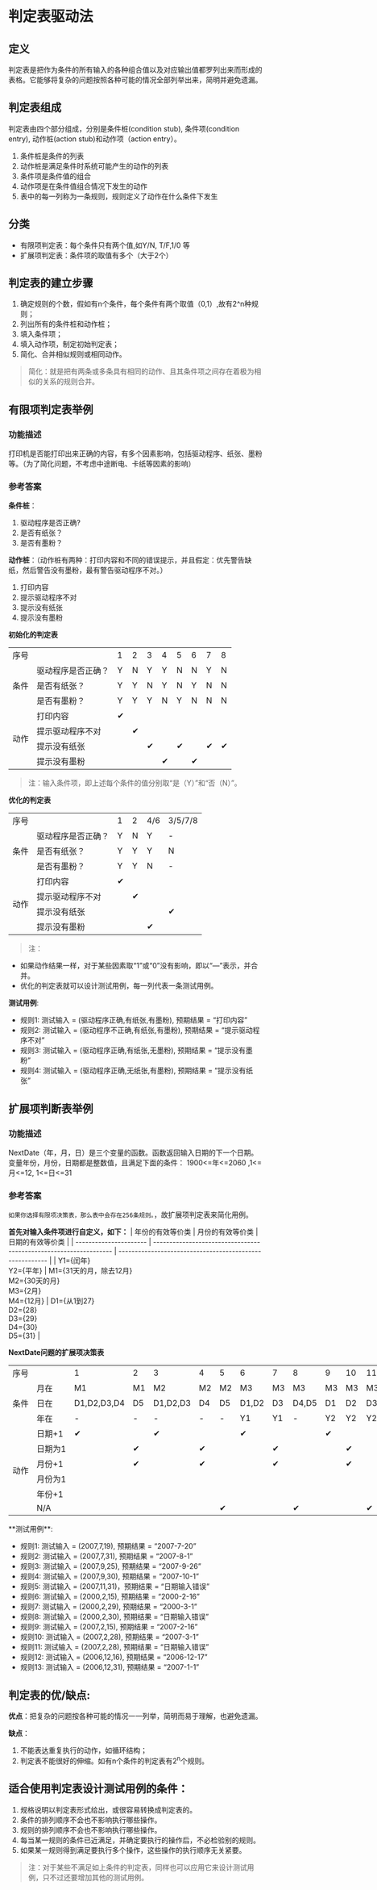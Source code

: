 # 判定表驱动法
## 定义
判定表是把作为条件的所有输入的各种组合值以及对应输出值都罗列出来而形成的表格。它能够将复杂的问题按照各种可能的情况全部列举出来，简明并避免遗漏。
## 判定表组成
判定表由四个部分组成，分别是条件桩(condition stub), 条件项(condition entry), 动作桩(action stub)和动作项（action entry）。
1. 条件桩是条件的列表
2. 动作桩是满足条件时系统可能产生的动作的列表
3. 条件项是条件值的组合 
4. 动作项是在条件值组合情况下发生的动作
5. 表中的每一列称为一条规则，规则定义了动作在什么条件下发生

## 分类
* 有限项判定表：每个条件只有两个值,如Y/N, T/F,1/0 等
* 扩展项判定表：条件项的取值有多个（大于2个）

## 判定表的建立步骤
1. 确定规则的个数，假如有n个条件，每个条件有两个取值（0,1）,故有2^n种规则；
2. 列出所有的条件桩和动作桩；
3. 填入条件项；
4. 填入动作项，制定初始判定表；
5. 简化、合并相似规则或相同动作。
  > 简化：就是把有两条或多条具有相同的动作、且其条件项之间存在着极为相似的关系的规则合并。

## 有限项判定表举例
### 功能描述

打印机是否能打印出来正确的内容，有多个因素影响，包括驱动程序、纸张、墨粉等。（为了简化问题，不考虑中途断电、卡纸等因素的影响）

### 参考答案
**条件桩**：

1. 驱动程序是否正确?
2. 是否有纸张？
3. 是否有墨粉？

**动作桩**：（动作桩有两种：打印内容和不同的错误提示，并且假定：优先警告缺纸，然后警告没有墨粉，最有警告驱动程序不对。）

1. 打印内容
2. 提示驱动程序不对
3. 提示没有纸张
4. 提示没有墨粉

**初始化的判定表**
<table style="width:516pt">
    <tbody>
        <tr>
            <td colspan="2">序号</td>
            <td>1</td>
            <td>2</td>
            <td>3</td>
            <td>4</td>
            <td>5</td>
            <td>6</td>
            <td>7</td>
            <td>8</td>
        </tr>
        <tr>
            <td rowspan="3">条件</td>
            <td>驱动程序是否正确？</td>
            <td>Y</td>
            <td>N</td>
            <td>Y</td>
            <td>Y</td>
            <td>N</td>
            <td>N</td>
            <td>Y</td>
            <td>N</td>
        </tr>
        <tr>
            <td>是否有纸张？</td>
            <td>Y</td>
            <td>Y</td>
            <td>N</td>
            <td>Y</td>
            <td>N</td>
            <td>Y</td>
            <td>N</td>
            <td>N</td>
        </tr>
        <tr>
            <td>是否有墨粉？</td>
            <td>Y</td>
            <td>Y</td>
            <td>Y</td>
            <td>N</td>
            <td>Y</td>
            <td>N</td>
            <td>N</td>
            <td>N</td>
        </tr>
        <tr>
            <td rowspan="4">动作</td>
            <td>打印内容</td>
            <td>✔</td>
            <td></td>
            <td></td>
            <td></td>
            <td></td>
            <td></td>
            <td></td>
            <td></td>
        </tr>
        <tr>
            <td>提示驱动程序不对</td>
            <td></td>
            <td>✔</td>
            <td></td>
            <td></td>
            <td></td>
            <td></td>
            <td></td>
            <td></td>
        </tr>
        <tr>
            <td>提示没有纸张</td>
            <td></td>
            <td></td>
            <td>✔</td>
            <td></td>
            <td>✔</td>
            <td></td>
            <td>✔</td>
            <td>✔</td>
        </tr>
        <tr>
            <td>提示没有墨粉</td>
            <td></td>
            <td></td>
            <td></td>
            <td>✔</td>
            <td></td>
            <td>✔</td>
            <td></td>
            <td></td>
        </tr>
    </tbody>
</table>

> 注：输入条件项，即上述每个条件的值分别取“是（Y）”和“否（N）”。

**优化的判定表**

<table style="width:312pt">
    <tbody>
        <tr>
            <td colspan="2">序号</td>
            <td>1</td>
            <td>2</td>
            <td>4/6</td>
            <td>3/5/7/8</td>
        </tr>
        <tr>
            <td rowspan="3">条件</td>
            <td>驱动程序是否正确？</td>
            <td>Y</td>
            <td>N</td>
            <td>Y</td>
            <td>-</td>
        </tr>
        <tr>
            <td>是否有纸张？</td>
            <td>Y</td>
            <td>Y</td>
            <td>Y</td>
            <td>N</td>
        </tr>
        <tr>
            <td>是否有墨粉？</td>
            <td>Y</td>
            <td>Y</td>
            <td>N</td>
            <td>-</td>
        </tr>
        <tr>
            <td rowspan="4">动作</td>
            <td>打印内容</td>
            <td>✔</td>
            <td></td>
            <td></td>
            <td></td>
        </tr>
        <tr>
            <td>提示驱动程序不对</td>
            <td></td>
            <td>✔</td>
            <td></td>
            <td></td>
        </tr>
        <tr>
            <td>提示没有纸张</td>
            <td></td>
            <td></td>
            <td></td>
            <td>✔</td>
        </tr>
        <tr>
            <td>提示没有墨粉</td>
            <td></td>
            <td></td>
            <td>✔</td>
            <td></td>
        </tr>
    </tbody>
</table>

> 注：  
* 如果动作结果一样，对于某些因素取“1”或“0”没有影响，即以“—”表示，并合并。
* 优化的判定表就可以设计测试用例，每一列代表一条测试用例。

**测试用例**:
- 规则1: 测试输入 = (驱动程序正确,有纸张,有墨粉), 预期结果 = “打印内容”
- 规则2: 测试输入 = (驱动程序不正确,有纸张,有墨粉), 预期结果 = “提示驱动程序不对”
- 规则3: 测试输入 = (驱动程序正确,有纸张,无墨粉), 预期结果 = “提示没有墨粉”
- 规则4: 测试输入 = (驱动程序正确,无纸张,有墨粉), 预期结果 = “提示没有纸张”

## 扩展项判断表举例
### 功能描述
NextDate（年，月，日）是三个变量的函数。函数返回输入日期的下一个日期。变量年份，月份，日期都是整数值，且满足下面的条件： 1900<=年<=2060 ,1<=月<=12, 1<=日<=31
### 参考答案
`如果你选择有限项决策表，那么表中会存在256条规则。`，故扩展项判定表来简化用例。

**首先对输入条件项进行自定义，如下：**
| 年份的有效等价类       | 月份的有效等价类                                                  | 日期的有效等价类                                         |
| ---------------------- | ----------------------------------------------------------------- | -------------------------------------------------------- |
| Y1={闰年}<br>Y2={平年} | M1={31天的月，除去12月}<br>M2={30天的月}<br>M3={2月}<br>M4={12月} | D1={从1到27}<br>D2={28}<br>D3={29}<br>D4={30}<br>D5={31} |

**NextDate问题的扩展项决策表**
<table style="width:841pt">
    <tbody>
        <tr >
            <td colspan="2">序号</td>
            <td>1</td>
            <td>2</td>
            <td>3</td>
            <td>4</td>
            <td>5</td>
            <td>6</td>
            <td>7</td>
            <td>8</td>
            <td>9</td>
            <td>10</td>
            <td>11</td>
            <td>12</td>
            <td>13</td>
        </tr>
        <tr >
            <td rowspan="3">条件</td>
            <td>月在</td>
            <td>M1</td>
            <td>M1</td>
            <td>M2</td>
            <td>M2</td>
            <td>M2</td>
            <td>M3</td>
            <td>M3</td>
            <td>M3</td>
            <td>M3</td>
            <td>M3</td>
            <td>M3</td>
            <td>M4</td>
            <td>M4</td>
        </tr>
        <tr>
            <td>日在</td>
            <td>D1,D2,D3,D4</td>
            <td>D5</td>
            <td>D1,D2,D3</td>
            <td>D4</td>
            <td>D5</td>
            <td>D1,D2</td>
            <td>D3</td>
            <td>D4,D5</td>
            <td>D1</td>
            <td>D2</td>
            <td>D3</td>
            <td>D1,D2,D3,D4</td>
            <td>D5</td>
        </tr>
        <tr >
            <td>年在</td>
            <td>-</td>
            <td>-</td>
            <td>-</td>
            <td>-</td>
            <td>-</td>
            <td>Y1</td>
            <td>Y1</td>
            <td>-</td>
            <td>Y2</td>
            <td>Y2</td>
            <td>Y2</td>
            <td>-</td>
            <td></td>
        </tr>
        <tr >
            <td rowspan="6">动作</td>
            <td>日期+1</td>
            <td>✔</td>
            <td></td>
            <td>✔</td>
            <td></td>
            <td></td>
            <td>✔</td>
            <td></td>
            <td></td>
            <td>✔</td>
            <td></td>
            <td></td>
            <td>✔</td>
            <td></td>
        </tr>
        <tr >
            <td>日期为1</td>
            <td></td>
            <td>✔</td>
            <td></td>
            <td>✔</td>
            <td></td>
            <td></td>
            <td>✔</td>
            <td></td>
            <td></td>
            <td>✔</td>
            <td></td>
            <td></td>
            <td>✔</td>
        </tr>
        <tr >
            <td>月份+1</td>
            <td></td>
            <td>✔</td>
            <td></td>
            <td>✔</td>
            <td></td>
            <td></td>
            <td>✔</td>
            <td></td>
            <td></td>
            <td>✔</td>
            <td></td>
            <td></td>
            <td></td>
        </tr>
        <tr >
            <td>月份为1</td>
            <td></td>
            <td></td>
            <td></td>
            <td></td>
            <td></td>
            <td></td>
            <td></td>
            <td></td>
            <td></td>
            <td></td>
            <td></td>
            <td></td>
            <td>✔</td>
        </tr>
        <tr >
            <td>年份+1</td>
            <td></td>
            <td></td>
            <td></td>
            <td></td>
            <td></td>
            <td></td>
            <td></td>
            <td></td>
            <td></td>
            <td></td>
            <td></td>
            <td></td>
            <td>✔</td>
        </tr>
        <tr >
            <td>N/A</td>
            <td></td>
            <td></td>
            <td></td>
            <td></td>
            <td>✔</td>
            <td></td>
            <td></td>
            <td>✔</td>
            <td></td>
            <td></td>
            <td>✔</td>
            <td></td>
            <td></td>
        </tr>
    </tbody>
</table>
**测试用例**:

- 规则1: 测试输入 = (2007,7,19), 预期结果 = “2007-7-20”
- 规则2: 测试输入 = (2007,7,31), 预期结果 = “2007-8-1”
- 规则3: 测试输入 = (2007,9,25), 预期结果 = “2007-9-26”
- 规则4: 测试输入 = (2007,9,30), 预期结果 = “2007-10-1”
- 规则5: 测试输入 = (2007,11,31)，预期结果 = “日期输入错误”
- 规则6: 测试输入 = (2000,2,15), 预期结果 = “2000-2-16”
- 规则7: 测试输入 = (2000,2,29), 预期结果 = “2000-3-1”
- 规则8: 测试输入 = (2000,2,30), 预期结果 = “日期输入错误”
- 规则9: 测试输入 = (2007,2,15), 预期结果 = “2007-2-16”
- 规则10: 测试输入 = (2007,2,28), 预期结果 = “2007-3-1”
- 规则11: 测试输入 = (2007,2,28), 预期结果 = “日期输入错误”
- 规则12: 测试输入 = (2006,12,16), 预期结果 = “2006-12-17”
- 规则13: 测试输入 = (2006,12,31), 预期结果 = “2007-1-1”


## 判定表的优/缺点:
**优点**：把复杂的问题按各种可能的情况一一列举，简明而易于理解，也避免遗漏。

**缺点**：
1. 不能表达重复执行的动作，如循环结构；
2. 判定表不能很好的伸缩。如有n个条件的判定表有2<sup>n</sup>个规则。

## 适合使用判定表设计测试用例的条件：
1. 规格说明以判定表形式给出，或很容易转换成判定表的。
2. 条件的排列顺序不会也不影响执行哪些操作。
3. 规则的排列顺序不会也不影响执行哪些操作。
4. 每当某一规则的条件已近满足，并确定要执行的操作后，不必检验别的规则。
5.  如果某一规则得到满足要执行多个操作，这些操作的执行顺序无关紧要。

> 注：对于某些不满足如上条件的判定表，同样也可以应用它来设计测试用例，只不过还要增加其他的测试用例。